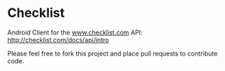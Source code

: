 Checklist 
=========

Android Client for the www.checklist.com API: http://checklist.com/docs/api/intro

Please feel free to fork this project and place pull requests to contribute code.
